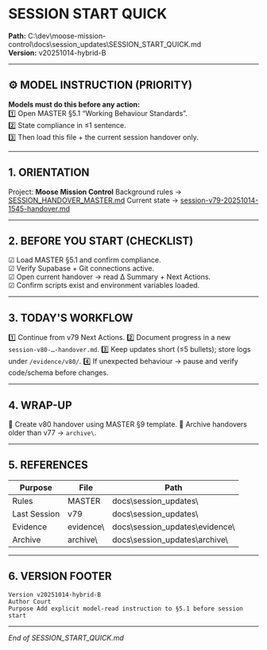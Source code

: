 # SESSION START QUICK  
**Path:** C:\dev\moose-mission-control\docs\session_updates\SESSION_START_QUICK.md  
**Version:** v20251014-hybrid-B  

---

## ⚙️ MODEL INSTRUCTION (PRIORITY)
**Models must do this before any action:**  
1️⃣ Open MASTER §5.1 “Working Behaviour Standards”.  
2️⃣ State compliance in ≤1 sentence.  
3️⃣ Then load this file + the current session handover only.

---

## 1. ORIENTATION
Project: **Moose Mission Control**
Background rules → [SESSION_HANDOVER_MASTER.md](C:\dev\moose-mission-control\docs\session_updates\SESSION_HANDOVER_MASTER.md)
Current state → [session-v79-20251014-1545-handover.md](C:\dev\moose-mission-control\docs\session_updates\session-v79-20251014-1545-handover.md)

---

## 2. BEFORE YOU START (CHECKLIST)
☑ Load MASTER §5.1 and confirm compliance.  
☑ Verify Supabase + Git connections active.  
☑ Open current handover → read Δ Summary + Next Actions.  
☑ Confirm scripts exist and environment variables loaded.

---

## 3. TODAY'S WORKFLOW
1️⃣ Continue from v79 Next Actions.
2️⃣ Document progress in a new `session-v80-…-handover.md`.
3️⃣ Keep updates short (≤5 bullets); store logs under `/evidence/v80/`.
4️⃣ If unexpected behaviour → pause and verify code/schema before changes.

---

## 4. WRAP-UP
📝 Create v80 handover using MASTER §9 template.
📂 Archive handovers older than v77 → `archive\`.

---

## 5. REFERENCES
| Purpose | File | Path |
|----------|------|------|
| Rules | MASTER | docs\session_updates\ |
| Last Session | v79 | docs\session_updates\ |
| Evidence | evidence\ | docs\session_updates\evidence\ |
| Archive | archive\ | docs\session_updates\archive\ |

---

## 6. VERSION FOOTER
```
Version v20251014-hybrid-B  
Author Court  
Purpose Add explicit model-read instruction to §5.1 before session start
```
---
*End of SESSION_START_QUICK.md*
